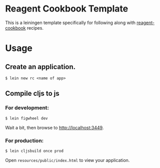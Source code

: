 # Reagent Cookbook Template

This is a leiningen template specifically for following along with [reagent-cookbook](https://github.com/reagent-project/reagent-cookbook) recipes.

# Usage

## Create an application.

```
$ lein new rc <name of app>
```

## Compile cljs to js

### For development:

```
$ lein figwheel dev
```

Wait a bit, then browse to [http://localhost:3449](http://localhost:3449).

### For production:

```
$ lein cljsbuild once prod
```

Open `resources/public/index.html` to view your application.
